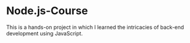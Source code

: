 # Node.js-Course
This is a hands-on project in which I learned the intricacies of back-end development using JavaScript.
